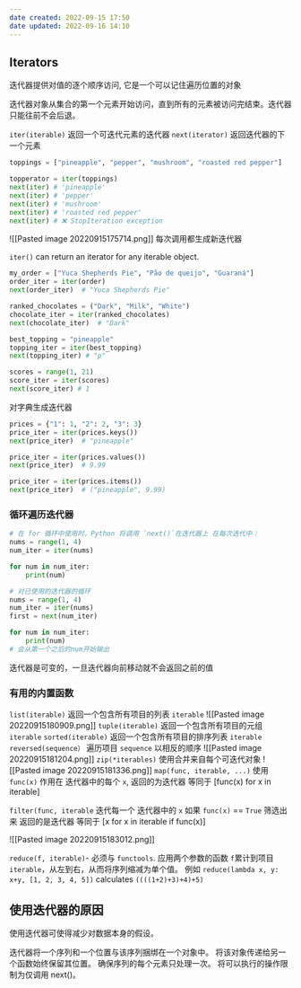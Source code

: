 ```yaml
---
date created: 2022-09-15 17:50
date updated: 2022-09-16 14:10
---
```


## Iterators

迭代器提供对值的逐个顺序访问, 它是一个可以记住遍历位置的对象

迭代器对象从集合的第一个元素开始访问，直到所有的元素被访问完结束。迭代器只能往前不会后退。

`iter(iterable)` 返回一个可迭代元素的迭代器
`next(iterator)` 返回迭代器的下一个元素

```python
toppings = ["pineapple", "pepper", "mushroom", "roasted red pepper"]

topperator = iter(toppings)
next(iter) # 'pineapple'
next(iter) # 'pepper'
next(iter) # 'mushroom'
next(iter) # 'roasted red pepper'
next(iter) # ❌ StopIteration exception
```

![[Pasted image 20220915175714.png]]
每次调用都生成新迭代器

`iter()` can return an iterator for any iterable object.

```python
my_order = ["Yuca Shepherds Pie", "Pão de queijo", "Guaraná"]
order_iter = iter(order)
next(order_iter)  # "Yuca Shepherds Pie"

ranked_chocolates = ("Dark", "Milk", "White")
chocolate_iter = iter(ranked_chocolates)
next(chocolate_iter)  # "Dark"

best_topping = "pineapple"
topping_iter = iter(best_topping)
next(topping_iter) # "p"

scores = range(1, 21)
score_iter = iter(scores)
next(score_iter) # 1
```

对字典生成迭代器

```python
prices = {"1": 1, "2": 2, "3": 3}
price_iter = iter(prices.keys())
next(price_iter)  # "pineapple"

price_iter = iter(prices.values())
next(price_iter)  # 9.99

price_iter = iter(prices.items())
next(price_iter)  # ("pineapple", 9.99)
```

### 循环遍历迭代器

```python
# 在 for 循环中使用时，Python 将调用 `next()`在迭代器上 在每次迭代中：
nums = range(1, 4)
num_iter = iter(nums)

for num in num_iter:
	print(num)
```

```python
# 对已使用的迭代器的循环
nums = range(1, 4)
num_iter = iter(nums)
first = next(num_iter)

for num in num_iter:
    print(num)
# 会从第一个之后的num开始输出
```

迭代器是可变的，一旦迭代器向前移动就不会返回之前的值

### 有用的内置函数

`list(iterable)` 返回一个包含所有项目的列表 `iterable`
![[Pasted image 20220915180909.png]]
`tuple(iterable)` 返回一个包含所有项目的元组 `iterable`
`sorted(iterable)` 返回一个包含所有项目的排序列表 `iterable`
`reversed(sequence）` 遍历项目 `sequence` 以相反的顺序
![[Pasted image 20220915181204.png]]
`zip(*iterables)` 使用合并来自每个可迭代对象
![[Pasted image 20220915181336.png]]
`map(func, iterable, ...)`  使用 `func(x)` 作用在 迭代器中的每个 `x`, 返回的为迭代器
等同于 [func(x) for x in iterable]

`filter(func, iterable` 迭代每一个 迭代器中的 `x` 如果 `func(x)` == `True` 筛选出来 返回的是迭代器
等同于 [x for x in iterable if func(x)]

![[Pasted image 20220915183012.png]]

`reduce(f, iterable)`- 必须与 `functools`. 应用两个参数的函数 `f`累计到项目 `iterable`，从左到右，从而将序列缩减为单个值。
例如 `reduce(lambda x, y: x+y, [1, 2, 3, 4, 5])` calculates `((((1+2)+3)+4)+5)`
## 使用迭代器的原因

使用迭代器可使得减少对数据本身的假设。

迭代器将一个序列和一个位置与该序列捆绑在一个对象中。 将该对象传递给另一个函数始终保留其位置。 确保序列的每个元素只处理一次。 将可以执行的操作限制为仅调用 next()。
